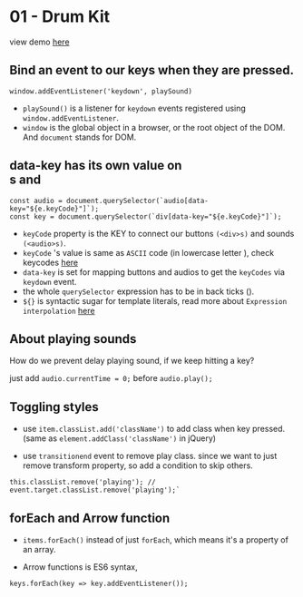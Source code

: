 01 - Drum Kit
=============

view demo [here]()

## Bind an event to our keys when they are pressed.

```
window.addEventListener('keydown', playSound)
```

- ```playSound()``` is a listener for ```keydown``` events registered using ```window.addEventListener```.
- ```window``` is the global object in a browser, or the root object of the DOM. And ```document``` stands for DOM.

## data-key has its own value on <div>s and <audio>s in HTML

```
const audio = document.querySelector(`audio[data-key="${e.keyCode}"]`);
const key = document.querySelector(`div[data-key="${e.keyCode}"]`);
```

- ```keyCode``` property is the KEY to connect our buttons ```(<div>s)``` and sounds ```(<audio>s)```.
- ```keyCode``` 's value is same as ```ASCII``` code (in lowercase letter ), check keycodes [here](http://keycode.info/)
- ```data-key``` is set for mapping buttons and audios to get the ```keyCodes``` via ```keydown``` event.
- the whole ```querySelector``` expression has to be in back ticks ().
- ```${}``` is syntactic sugar for template literals, read more about ```Expression interpolation``` [here](https://developer.mozilla.org/en-US/docs/Web/JavaScript/Reference/Template_literals)

## About playing sounds

How do we prevent delay playing sound, if we keep hitting a key?

just add ```audio.currentTime = 0;``` before ```audio.play();```

## Toggling styles

- use ```item.classList.add('className')``` to add class when key pressed. (same as ```element.addClass('className')``` in jQuery)

- use ```transitionend``` event to remove play class. since we want to just remove transform property, so add a condition to skip others.

```if(e.propertyName != 'transform') return;
this.classList.remove('playing'); // event.target.classList.remove('playing');`
```

## forEach and Arrow function

- ```items.forEach()``` instead of just ```forEach```, which means it's a property of an array.

- Arrow functions is ES6 syntax,

```keys.forEach(key => key.addEventListener());```
